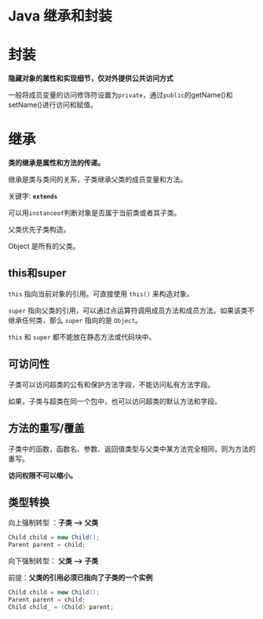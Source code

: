 # Java 继承和封装

# 封装

**隐藏对象的属性和实现细节，仅对外提供公共访问方式**

一般将成员变量的访问修饰符设置为`private`，通过`public`的getName()和setName()进行访问和赋值。

# 继承

**类的继承是属性和方法的传递。**

继承是类与类间的关系，子类继承父类的成员变量和方法。

关键字: **`extends`**

可以用`instanceof`判断对象是否属于当前类或者其子类。

父类优先子类构造。

Object 是所有的父类。

## this和super

`this` 指向当前对象的引用。可直接使用 `this()` 来构造对象。

`super` 指向父类的引用，可以通过点运算符调用成员方法和成员方法。如果该类不继承任何类，那么 `super` 指向的是 `Object`。

`this` 和 `super` 都不能放在静态方法或代码块中。

## 可访问性

子类可以访问超类的公有和保护方法字段，不能访问私有方法字段。

如果，子类与超类在同一个包中，也可以访问超类的默认方法和字段。

## 方法的重写/覆盖

子类中的函数，函数名、参数、返回值类型与父类中某方法完全相同，则为方法的重写。

**访问权限不可以缩小。**

## 类型转换


向上强制转型 ：**子类 --> 父类**


```java
Child child = new Child();
Parent parent = child;
```


向下强制转型： **父类 --> 子类**


前提：**父类的引用必须已指向了子类的一个实例**

```java
Child child = new Child();
Parent parent = child;
Child child_ = (Child) parent;
```
